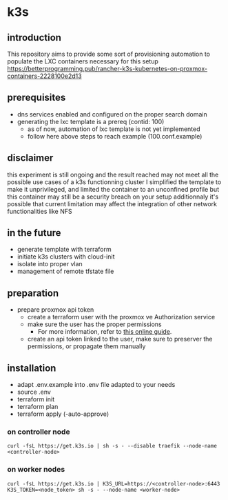 # k3s

## introduction 
This repository aims to provide some sort of provisioning automation to populate the LXC containers necessary for this setup
https://betterprogramming.pub/rancher-k3s-kubernetes-on-proxmox-containers-2228100e2d13

## prerequisites
- dns services enabled and configured on the proper search domain
- generating the lxc template is a prereq (contid: 100)
   - as of now, automation of lxc template is not yet implemented
   - follow here above steps to reach example (100.conf.example)

## disclaimer
this experiment is still ongoing and the result reached may not meet all the possible use cases of a k3s functionning cluster
I simplified the template to make it unprivileged, and limited the container to an unconfined profile but this container may still be a security breach on your setup
additionnaly it's possible that current limitation may affect the integration of other network functionalities like NFS

## in the future
- generate template with terraform
- initiate k3s clusters with cloud-init
- isolate into proper vlan
- management of remote tfstate file

## preparation
- prepare proxmox api token
    - create a terraform user with the proxmox ve Authorization service
    - make sure the user has the proper permissions
        - For more information, refer to [this online guide](https://registry.terraform.io/providers/Telmate/proxmox/latest/docs).
    - create an api token linked to the user, make sure to preserver the permissions, or propagate them manually

## installation
- adapt .env.example into .env file adapted to your needs
- source .env
- terraform init
- terraform plan
- terraform apply (-auto-approve)

### on controller node

    curl -fsL https://get.k3s.io | sh -s - --disable traefik --node-name <controller-node>

  

### on worker nodes

    curl -fsL https://get.k3s.io | K3S_URL=https://<controller-node>:6443 K3S_TOKEN=<node_token> sh -s - --node-name <worker-node>